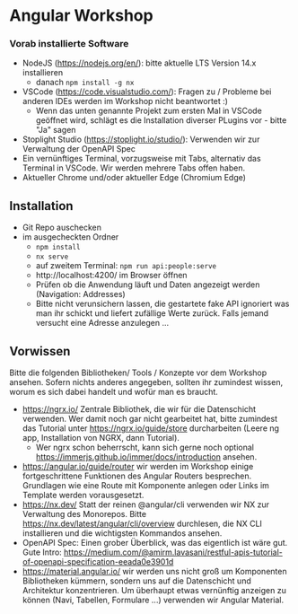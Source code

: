 # Angular Workshop

### Vorab installierte Software

- NodeJS (https://nodejs.org/en/): bitte aktuelle LTS Version 14.x installieren
  - danach `npm install -g nx`
- VSCode (https://code.visualstudio.com/): Fragen zu / Probleme bei anderen IDEs werden im Workshop nicht beantwortet :)
  - Wenn das unten genannte Projekt zum ersten Mal in VSCode geöffnet wird, schlägt es die Installation diverser PLugins vor - bitte "Ja" sagen
- Stoplight Studio (https://stoplight.io/studio/): Verwenden wir zur Verwaltung der OpenAPI Spec
- Ein vernünftiges Terminal, vorzugsweise mit Tabs, alternativ das Terminal in VSCode. Wir werden mehrere Tabs offen haben.
- Aktueller Chrome und/oder aktueller Edge (Chromium Edge)

## Installation

- Git Repo auschecken
- im ausgecheckten Ordner
  - `npm install`
  - `nx serve`
  - auf zweitem Terminal: `npm run api:people:serve`
  - http://localhost:4200/ im Browser öffnen
  - Prüfen ob die Anwendung läuft und Daten angezeigt werden (Navigation: Addresses)
  - Bitte nicht verunsichern lassen, die gestartete fake API ignoriert was man ihr schickt und liefert zufällige Werte zurück. Falls jemand versucht eine Adresse anzulegen ...

## Vorwissen

Bitte die folgenden Bibliotheken/ Tools / Konzepte vor dem Workshop ansehen.
Sofern nichts anderes angegeben, sollten ihr zumindest wissen, worum es sich dabei handelt und wofür man es braucht.

- https://ngrx.io/ Zentrale Bibliothek, die wir für die Datenschicht verwenden. Wer damit noch gar nicht gearbeitet hat, bitte zumindest das Tutorial unter https://ngrx.io/guide/store durcharbeiten (Leere ng app, Installation von NGRX, dann Tutorial).
  - Wer ngrx schon beherrscht, kann sich gerne noch optional https://immerjs.github.io/immer/docs/introduction ansehen.
- https://angular.io/guide/router wir werden im Workshop einige fortgeschrittene Funktionen des Angular Routers besprechen. Grundlagen wie eine Route mit Komponente anlegen oder Links im Template werden vorausgesetzt.
- https://nx.dev/ Statt der reinen @angular/cli verwenden wir NX zur Verwaltung des Monorepos. Bitte https://nx.dev/latest/angular/cli/overview durchlesen, die NX CLI installieren und die wichtigsten Kommandos ansehen.
- OpenAPI Spec: Einen grober Überblick, was das eigentlich ist wäre gut. Gute Intro: https://medium.com/@amirm.lavasani/restful-apis-tutorial-of-openapi-specification-eeada0e3901d
- https://material.angular.io/ wir werden uns nicht groß um Komponenten Bibliotheken kümmern, sondern uns auf die Datenschicht und Architektur konzentrieren. Um überhaupt etwas vernünftig anzeigen zu können (Navi, Tabellen, Formulare ...) verwenden wir Angular Material.
